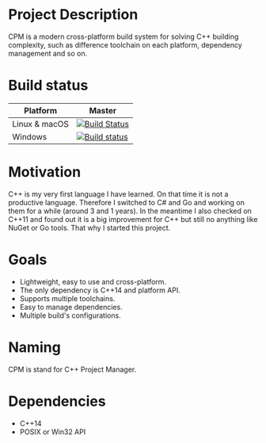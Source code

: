 # Project Description
CPM is a modern cross-platform build system for solving C++ building complexity,
such as difference toolchain on each platform, dependency management and so on.

# Build status
|Platform|Master                                                                                                                                                                 |
|-------------|------------------------------------------------------------------------------------------------------------------------------------------------------------------|
|Linux & macOS|[![Build Status](https://travis-ci.org/ultimaweapon/cpm.svg?branch=master)](https://travis-ci.org/ultimaweapon/cpm)                                               |
|Windows      |[![Build status](https://ci.appveyor.com/api/projects/status/3pnwici25txd1x70/branch/master?svg=true)](https://ci.appveyor.com/project/ExUltima/cpm/branch/master)|

# Motivation
C++ is my very first language I have learned. On that time it is not a productive language.
Therefore I switched to C# and Go and working on them for a while (around 3 and 1 years).
In the meantime I also checked on C++11 and found out it is a big improvement for C++ but
still no anything like NuGet or Go tools. That why I started this project.

# Goals
* Lightweight, easy to use and cross-platform.
* The only dependency is C++14 and platform API.
* Supports multiple toolchains.
* Easy to manage dependencies.
* Multiple build's configurations.

# Naming
CPM is stand for C++ Project Manager.

# Dependencies
* C++14
* POSIX or Win32 API
